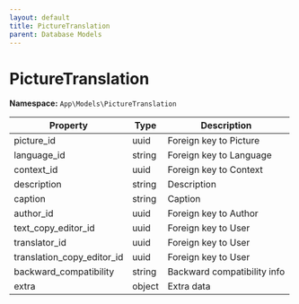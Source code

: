 ```yaml
---
layout: default
title: PictureTranslation
parent: Database Models
---
```

# PictureTranslation

**Namespace:** `App\Models\PictureTranslation`

| Property                   | Type   | Description                 |
| -------------------------- | ------ | --------------------------- |
| picture_id                 | uuid   | Foreign key to Picture      |
| language_id                | string | Foreign key to Language     |
| context_id                 | uuid   | Foreign key to Context      |
| description                | string | Description                 |
| caption                    | string | Caption                     |
| author_id                  | uuid   | Foreign key to Author       |
| text_copy_editor_id        | uuid   | Foreign key to User         |
| translator_id              | uuid   | Foreign key to User         |
| translation_copy_editor_id | uuid   | Foreign key to User         |
| backward_compatibility     | string | Backward compatibility info |
| extra                      | object | Extra data                  |
